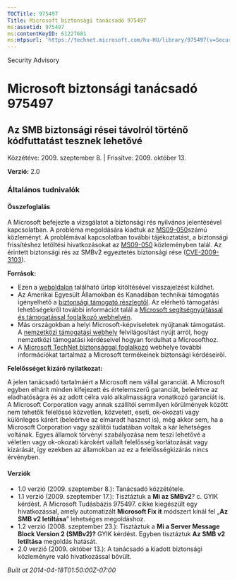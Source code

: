 ```yaml
---
TOCTitle: 975497
Title: Microsoft biztonsági tanácsadó 975497
ms:assetid: 975497
ms:contentKeyID: 61227681
ms:mtpsurl: 'https://technet.microsoft.com/hu-HU/library/975497(v=Security.10)'
---
```


Security Advisory

Microsoft biztonsági tanácsadó 975497
=====================================

Az SMB biztonsági rései távolról történő kódfuttatást tesznek lehetővé
----------------------------------------------------------------------

Közzétéve: 2009. szeptember 8. | Frissítve: 2009. október 13.

**Verzió:** 2.0

### Általános tudnivalók

#### Összefoglalás

A Microsoft befejezte a vizsgálatot a biztonsági rés nyilvános jelentésével kapcsolatban. A probléma megoldására kiadtuk az [MS09-050](http://go.microsoft.com/fwlink/?linkid=163970)számú közleményt. A problémával kapcsolatban további tájékoztatást, a biztonsági frissítéshez letöltési hivatkozásokat az [MS09-050](http://go.microsoft.com/fwlink/?linkid=163970) közleményben talál. Az érintett biztonsági rés az SMBv2 egyeztetés biztonsági rése ([CVE-2009-3103](http://www.cve.mitre.org/cgi-bin/cvename.cgi?name=cve-2009-3103)).

**Források:**

-   Ezen a [weboldalon](https://support.microsoft.com/common/survey.aspx?scid=sw;en;1257&amp;showpage=1&amp;ws=technet&amp;sd=tech) található űrlap kitöltésével visszajelzést küldhet.
-   Az Amerikai Egyesült Államokban és Kanadában technikai támogatás igényelhető a [biztonsági támogató részlegtől](http://go.microsoft.com/fwlink/?linkid=21131). Az elérhető támogatási lehetőségekről további információt talál a [Microsoft segítségnyújtással és támogatással foglalkozó webhelyén](http://support.microsoft.com/).
-   Más országokban a helyi Microsoft-képviseletek nyújtanak támogatást. A [nemzetközi támogatási webhely](http://go.microsoft.com/fwlink/?linkid=21155) felvilágosítást nyújt arról, hogy nemzetközi támogatási kérdéseivel hogyan fordulhat a Microsofthoz.
-   A [Microsoft TechNet biztonsággal foglalkozó](http://go.microsoft.com/fwlink/?linkid=21132) webhelye további információkat tartalmaz a Microsoft termékeinek biztonsági kérdéseiről.

**Felelősséget kizáró nyilatkozat:**

A jelen tanácsadó tartalmáért a Microsoft nem vállal garanciát. A Microsoft egyben elhárít minden kifejezett és értelemszerű garanciát, beleértve az eladhatóságra és az adott célra való alkalmasságra vonatkozó garanciát is. A Microsoft Corporation vagy annak szállítói semmilyen körülmények között nem tehetők felelőssé közvetlen, közvetett, eseti, ok-okozati vagy különleges kárért (beleértve az elmaradt hasznot is), még akkor sem, ha a Microsoft Corporation vagy szállítói tudatában voltak a kár lehetséges voltának. Egyes államok törvényi szabályozása nem teszi lehetővé a véletlen vagy ok-okozati károkért vállalt felelősség korlátozását vagy kizárását, így ezekben az államokban az ez a felelősségkizárás nincs érvényben.

#### Verziók

-   1.0 verzió (2009. szeptember 8.): Tanácsadó közzététele.
-   1.1 verzió (2009. szeptember 17.): Tisztáztuk a **Mi az SMBv2**? c. GYIK kérdést. A Microsoft Tudásbázis 975497. cikke kiegészült egy hivatkozással, amely automatizált **Microsoft Fix it** módszert kínál fel „**Az SMB v2 letiltása**” lehetséges megoldáshoz.
-   1.2 verzió (2008. szeptember 23.): Tisztáztuk a **Mi a Server Message Block Version 2 (SMBv2)?** GYIK kérdést. Egyben tisztáztuk **Az SMB v2 letiltása** megoldás hatását.
-   2.0 verzió (2009. október 13.): A tanácsadó a kiadott biztonsági közleményre való hivatkozással bővült.

*Built at 2014-04-18T01:50:00Z-07:00*
